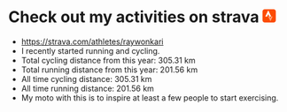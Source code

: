 # Check out my activities on strava ![logo](https://github.com/raywonkari/raywonkari/blob/master/logo/strava.png)
* https://strava.com/athletes/raywonkari
* I recently started running and cycling.
* Total cycling distance from this year: 305.31 km
* Total running distance from this year: 201.56 km
* All time cycling distance: 305.31 km
* All time running distance: 201.56 km
* My moto with this is to inspire at least a few people to start exercising.
